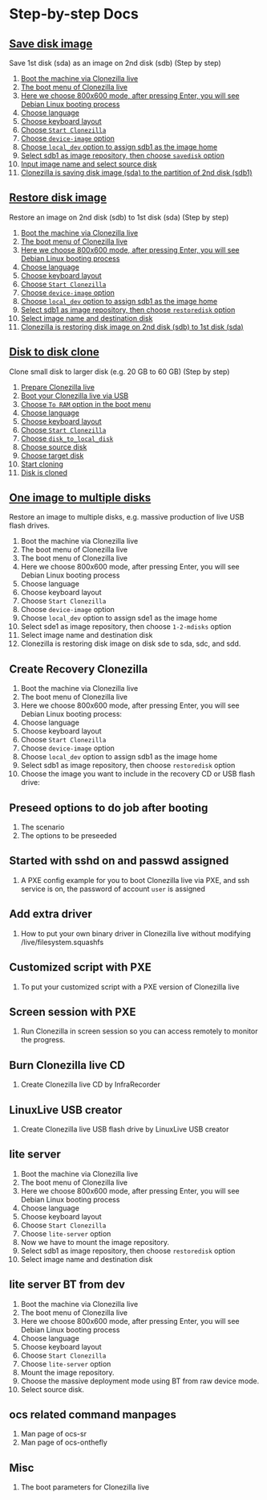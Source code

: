 # Step-by-step Docs

## [Save disk image](./save-disk-image.md)

Save 1st disk (sda) as an image on 2nd disk (sdb) (Step by step)

1. [Boot the machine via Clonezilla live](./save-disk-image.md#boot-the-machine-via-clonezilla-live)
2. [The boot menu of Clonezilla live](./save-disk-image.md#the-boot-menu-of-clonezilla-live)
3. [Here we choose 800x600 mode, after pressing Enter, you will see Debian Linux booting process](./save-disk-image.md#here-we-choose-800x600-mode-after-pressing-enter-you-will-see-debian-linux-booting-process)
4. [Choose language](./save-disk-image.md#choose-language)
5. [Choose keyboard layout](./save-disk-image.md#choose-keyboard-layout)
6. [Choose `Start Clonezilla`](./save-disk-image.md#choose-start-clonezilla)
7. [Choose `device-image` option](./save-disk-image.md#choose-device-image-option)
8. [Choose `local_dev` option to assign sdb1 as the image home](./save-disk-image.md#choose-local-dev-option-to-assign-sdb1-as-the-image-home)
9. [Select sdb1 as image repository, then choose `savedisk` option](./save-disk-image.md#select-sdb1-as-image-repository-then-choose-savedisk-option)
10. [Input image name and select source disk](./save-disk-image.md#input-image-name-and-select-source-disk)
11. [Clonezilla is saving disk image (sda) to the partition of 2nd disk (sdb1)](./save-disk-image.md#clonezilla-is-saving-disk-image-sda-to-the-partition-of-2nd-disk-sdb1)

## [Restore disk image](./restore-disk-image.md)

Restore an image on 2nd disk (sdb) to 1st disk (sda) (Step by step)

1. [Boot the machine via Clonezilla live](./restore-disk-image.md#boot-the-machine-via-clonezilla-live)
2. [The boot menu of Clonezilla live](./restore-disk-image.md#the-boot-menu-of-clonezilla-live)
3. [Here we choose 800x600 mode, after pressing Enter, you will see Debian Linux booting process](./restore-disk-image.md#here-we-choose-800x600-mode-after-pressing-enter-you-will-see-debian-linux-booting-process)
4. [Choose language](./restore-disk-image.md#choose-language)
5. [Choose keyboard layout](./restore-disk-image.md#choose-keyboard-layout)
6. [Choose `Start Clonezilla`](./restore-disk-image.md#choose-start-clonezilla)
7. [Choose `device-image` option](./restore-disk-image.md#choose-device-image-option)
8. [Choose `local_dev` option to assign sdb1 as the image home](./restore-disk-image.md#choose-local-dev-option-to-assign-sdb1-as-the-image-home)
9. [Select sdb1 as image repository, then choose `restoredisk` option](./restore-disk-image.md#select-sdb1-as-image-repository-then-choose-restoredisk-option)
10. [Select image name and destination disk](./restore-disk-image.md#select-image-name-and-destination-disk)
11. [Clonezilla is restoring disk image on 2nd disk (sdb) to 1st disk (sda)](./restore-disk-image.md#clonezilla-is-restoring-disk-image-on-2nd-disk-sdb-to-1st-disk-sda)

## [Disk to disk clone](./disk-to-disk-clone.md)

Clone small disk to larger disk (e.g. 20 GB to 60 GB) (Step by step)

1. [Prepare Clonezilla live](./disk-to-disk-clone.md#prepare-clonezilla-live)
2. [Boot your Clonezilla live via USB](./disk-to-disk-clone.md#boot-your-clonezilla-live-via-usb)
3. [Choose `To RAM` option in the boot menu](./disk-to-disk-clone.md#choose-toram-option-in-the-boot-menu)
4. [Choose language](./disk-to-disk-clone.md#choose-language)
5. [Choose keyboard layout](./disk-to-disk-clone.md#choose-keyboard-layout)
6. [Choose `Start Clonezilla`](./disk-to-disk-clone.md#choose-start-clonezilla)
7. [Choose `disk_to_local_disk`](./disk-to-disk-clone.md#choose-disk-to-local-disk)
8. [Choose source disk](./disk-to-disk-clone.md#choose-source-disk)
9. [Choose target disk](./disk-to-disk-clone.md#choose-target-disk)
10. [Start cloning](./disk-to-disk-clone.md#start-cloning)
11. [Disk is cloned](./disk-to-disk-clone.md#disk-is-cloned)

## [One image to multiple disks](./one-image-to-multiple-disks.md)

Restore an image to multiple disks, e.g. massive production of live USB flash drives.

1. Boot the machine via Clonezilla live
2. The boot menu of Clonezilla live
3. The boot menu of Clonezilla live
4. Here we choose 800x600 mode, after pressing Enter, you will see Debian Linux booting process
5. Choose language
6. Choose keyboard layout
7. Choose `Start Clonezilla`
8. Choose `device-image` option
9. Choose `local_dev` option to assign sde1 as the image home
10. Select sde1 as image repository, then choose `1-2-mdisks` option
11. Select image name and destination disk
12. Clonezilla is restoring disk image on disk sde to sda, sdc, and sdd.

## Create Recovery Clonezilla

1. Boot the machine via Clonezilla live
2. The boot menu of Clonezilla live
3. Here we choose 800x600 mode, after pressing Enter, you will see Debian Linux booting process:
4. Choose language
5. Choose keyboard layout
6. Choose `Start Clonezilla`
7. Choose `device-image` option
8. Choose `local_dev` option to assign sdb1 as the image home
9. Select sdb1 as image repository, then choose `restoredisk` option
10. Choose the image you want to include in the recovery CD or USB flash drive:

## Preseed options to do job after booting

1. The scenario
2. The options to be preseeded

## Started with sshd on and passwd assigned

1. A PXE config example for you to boot Clonezilla live via PXE, and ssh service is on, the password of account `user` is assigned

## Add extra driver

1. How to put your own binary driver in Clonezilla live without modifying /live/filesystem.squashfs

## Customized script with PXE

1. To put your customized script with a PXE version of Clonezilla live

## Screen session with PXE

1. Run Clonezilla in screen session so you can access remotely to monitor the progress.

## Burn Clonezilla live CD

1. Create Clonezilla live CD by InfraRecorder

## LinuxLive USB creator

1. Create Clonezilla live USB flash drive by LinuxLive USB creator

## lite server

1. Boot the machine via Clonezilla live
2. The boot menu of Clonezilla live
3. Here we choose 800x600 mode, after pressing Enter, you will see Debian Linux booting process
4. Choose language
5. Choose keyboard layout
6. Choose `Start Clonezilla`
7. Choose `lite-server` option
8. Now we have to mount the image repository.
9. Select sdb1 as image repository, then choose `restoredisk` option
10. Select image name and destination disk

## lite server BT from dev

1. Boot the machine via Clonezilla live
2. The boot menu of Clonezilla live
3. Here we choose 800x600 mode, after pressing Enter, you will see Debian Linux booting process
4. Choose language
5. Choose keyboard layout
6. Choose `Start Clonezilla`
7. Choose `lite-server` option
8. Mount the image repository.
9. Choose the massive deployment mode using BT from raw device mode.
10. Select source disk.

## ocs related command manpages

1. Man page of ocs-sr
2. Man page of ocs-onthefly

## Misc

1. The boot parameters for Clonezilla live
